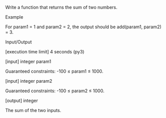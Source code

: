 Write a function that returns the sum of two numbers.

Example

For param1 = 1 and param2 = 2, the output should be
add(param1, param2) = 3.

Input/Output

[execution time limit] 4 seconds (py3)

[input] integer param1

Guaranteed constraints:
-100 ≤ param1 ≤ 1000.

[input] integer param2

Guaranteed constraints:
-100 ≤ param2 ≤ 1000.

[output] integer

The sum of the two inputs.